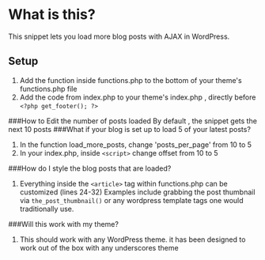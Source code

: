 # What is this?
This snippet lets you load more blog posts with AJAX in WordPress. 

## Setup
1. Add the function inside functions.php to the bottom of your theme's functions.php file
2. Add the code from index.php to your theme's index.php , directly before  `<?php get_footer(); ?>`

###How to Edit the number of posts loaded
By default , the snippet gets the next 10 posts
###What if your blog is set up to load 5 of your latest posts?

1. In the function load_more_posts, change 'posts_per_page' from 10 to 5
2. In your index.php, inside `<script>`  change offset from 10 to 5

###How do I style the blog posts that are loaded?

1. Everything inside the `<article>` tag within functions.php can be customized (lines 24-32) Examples include grabbing the post thumbnail via `the_post_thumbnail()` or any wordpress template tags one would traditionally use.

###Will this work with my theme?

1. This should work with any WordPress theme. it has been designed to work out of the box with any underscores theme
